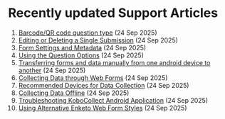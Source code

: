 # Recently updated Support Articles

<!--This page is auto generated using the `scripts/last-updated.py` script, do not update manually-->
1. [Barcode/QR code question type](barcode_qrcode_questions.md) (24 Sep 2025)
1. [Editing or Deleting a Single Submission](howto_edit_single_submissions.md) (24 Sep 2025)
1. [Form Settings and Metadata](form_meta.md) (24 Sep 2025)
1. [Using the Question Options](question_options.md) (24 Sep 2025)
1. [﻿Transferring forms and data manually from one android device to another](transferring_forms.md) (24 Sep 2025)
1. [Collecting Data through Web Forms](data_through_webforms.md) (24 Sep 2025)
1. [Recommended Devices for Data Collection](devices_for_data_collection.md) (24 Sep 2025)
1. [Collecting Data Offline](data-offline.md) (24 Sep 2025)
1. [Troubleshooting KoboCollect Android Application](troubleshooting_kobocollect.md) (24 Sep 2025)
1. [Using Alternative Enketo Web Form Styles](alternative_enketo.md) (24 Sep 2025)
